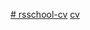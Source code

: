 [# rsschool-cv](https://bardtinova.github.io/rsschool-cv/cv)
[cv](https://bardtinova.github.io/rsschool-cv/)
